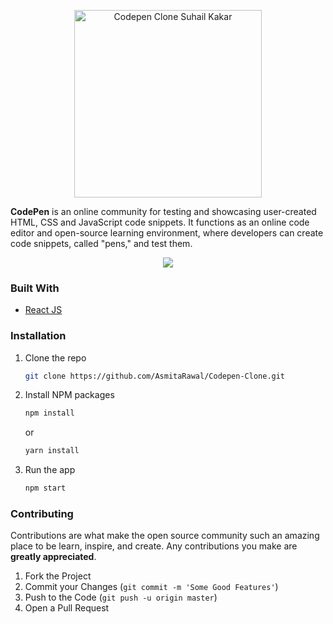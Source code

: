 <p align="center">
    <img width="300" src="https://i2.wp.com/blog.codepen.io/wp-content/uploads/2012/06/codepen-wordmark-display-inside-black@10x.png?ssl=1" alt="Codepen Clone Suhail Kakar" />
</p>
   
**CodePen** is an online community for testing and showcasing user-created HTML, CSS and JavaScript code snippets. It functions as an online code editor and open-source learning environment, where developers can create code snippets, called "pens," and test them.

<p align="center">
  <img  src="https://i.ibb.co/PhsxhHk/screely-1619965619686.png">
</p>

### Built With

- [React JS](https://reactjs.org)



### Installation

1. Clone the repo
   ```sh
   git clone https://github.com/AsmitaRawal/Codepen-Clone.git
   ```
2. Install NPM packages

   ```sh
   npm install
   ```

   or

   ```sh
   yarn install
   ```

3. Run the app

   ```sh
   npm start
   ```

### Contributing

Contributions are what make the open source community such an amazing place to be learn, inspire, and create. Any contributions you make are **greatly appreciated**.

1. Fork the Project
2. Commit your Changes (`git commit -m 'Some Good Features'`)
3. Push to the Code (`git push -u origin master`)
4. Open a Pull Request
